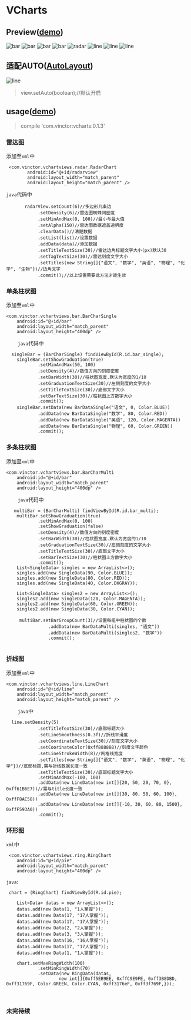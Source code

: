# VCharts

## Preview([demo](apk/app-debug.apk))

![bar](screenshot/sigle_has.png) ![bar](screenshot/single_no.png) ![bar](screenshot/multi_has.png) ![bar](screenshot/multi_no.png) ![radar](screenshot/radar.png) ![line](screenshot/line.png) ![line](screenshot/ring_has.png) ![line](screenshot/ring_no.png)

## 适配AUTO([AutoLayout](https://github.com/hongyangAndroid/AndroidAutoLayout))
![line](screenshot/auto.gif)

>view.setAuto(boolean);//默认开启

## usage([demo](apk/app-debug.apk))

>compile 'com.vinctor:vcharts:0.1.3'

### 雷达图

添加至```xml```中

     <com.vinctor.vchartviews.radar.RadarChart
            android:id="@+id/radarview"
            android:layout_width="match_parent"
            android:layout_height="match_parent" />
            
```java```代码中

           radarView.setCount(6)//多边形几条边
                .setDensity(6)//雷达图蜘蛛网密度
                .setMinAndMax(0, 100)//最小与最大值
                .setAlpha(150)//雷达图数据遮盖透明度
                .clearData()//清楚数据
                .setList(list)//设置数据
                .addData(data)//添加数据
                .setTitleTextSize(30)//雷达边角标题文字大小(px)默认30
                .setTagTextSize(30)//雷达刻度文字大小
                .setTitles(new String[]{"语文", "数学", "英语", "物理", "化学", "生物"})//边角文字
                .commit();//以上设置需要此方法才能生效

### 单条柱状图

添加至```xml```中

    <com.vinctor.vchartviews.bar.BarCharSingle
        android:id="@+id/bar"
        android:layout_width="match_parent"
        android:layout_height="400dp" />
        
```java```代码中

      singleBar = (BarCharSingle) findViewById(R.id.bar_single);
        singleBar.setShowGraduation(true)
                .setMinAndMax(50, 100)
                .setDensity(4)//数值方向的刻度密度
                .setBarWidth(30)//柱状图宽度.默认为宽度的1/10
                .setGraduationTextSize(30)//左侧刻度的文字大小
                .setTitleTextSize(30)//底部文字大小
                .setBarTextSize(30)//柱状图上方数字大小
                .commit();
        singleBar.setData(new BarDataSingle("语文", 0, Color.BLUE))
                .addData(new BarDataSingle("数学", 80, Color.RED))
                .addData(new BarDataSingle("英语", 120, Color.MAGENTA))
                .addData(new BarDataSingle("物理", 60, Color.GREEN))
                .commit();
                
                
### 多条柱状图

添加至```xml```中

    <com.vinctor.vchartviews.bar.BarCharMulti
        android:id="@+id/bar"
        android:layout_width="match_parent"
        android:layout_height="400dp" />
        
```java```代码中

       multiBar = (BarCharMulti) findViewById(R.id.bar_multi);
        multiBar.setShowGraduation(true)
                .setMinAndMax(0, 100)
                .setShowGraduation(false)
                .setDensity(4)//数值方向的刻度密度
                .setBarWidth(30)//柱状图宽度.默认为宽度的1/10
                .setGraduationTextSize(30)//左侧刻度的文字大小
                .setTitleTextSize(30)//底部文字大小
                .setBarTextSize(30)//柱状图上方数字大小
                .commit();
        List<SingleData> singles = new ArrayList<>();
        singles.add(new SingleData(90, Color.BLUE));
        singles.add(new SingleData(80, Color.RED));
        singles.add(new SingleData(40, Color.DKGRAY));
        
        List<SingleData> singles2 = new ArrayList<>();
        singles2.add(new SingleData(120, Color.MAGENTA));
        singles2.add(new SingleData(60, Color.GREEN));
        singles2.add(new SingleData(30, Color.CYAN));
        
         multiBar.setBarGroupCount(3)//设置每组中柱状图的个数
                    .addData(new BarDataMulti(singles, "语文"))
                    .addData(new BarDataMulti(singles2, "数学"))
                    .commit();
                  
### 折线图

添加至```xml```中

    <com.vinctor.vchartviews.line.LineChart
        android:id="@+id/line"
        android:layout_width="match_parent"
        android:layout_height="match_parent" />
        
```java```中

      line.setDensity(5)
                .setTitleTextSize(30)//底部标题大小
                .setLineSmoothness(0.3f)//折线平滑度
                .setCoordinateTextSize(30)//刻度文字大小
                .setCoorinateColor(0xff888888)//刻度文字颜色
                .setLineStrokeWidth(8)//网格线宽度
                .setTitles(new String[]{"语文", "数学", "英语", "物理", "化学"})//底部标题,需与折线数据长度一致
                .setTitleTextSize(30)//底部标题文字大小
                .setMinAndMax(-100, 100)
                .addData(new LineData(new int[]{20, 50, 20, 70, 0}, 0xff61B6E7))//需与title长度一致
                .addData(new LineData(new int[]{30, 80, 50, 60, 100}, 0xffF8AC58))
                .addData(new LineData(new int[]{-10, 30, 60, 80, 1500}, 0xffF593A0))
                .commit();
                
### 环形图

```xml```中

     <com.vinctor.vchartviews.ring.RingChart
        android:id="@+id/pie"
        android:layout_width="match_parent"
        android:layout_height="400dp" />
        
 ```java```:
 
     chart = (RingChart) findViewById(R.id.pie);

        List<Data> datas = new ArrayList<>();
        datas.add(new Data(1, "1人掌握"));
        datas.add(new Data(17, "17人掌握"));
        datas.add(new Data(17, "17人掌握"));
        datas.add(new Data(2, "2人掌握"));
        datas.add(new Data(3, "3人掌握"));
        datas.add(new Data(16, "16人掌握"));
        datas.add(new Data(17, "17人掌握"));
        datas.add(new Data(1, "1人掌握"));

        chart.setMaxRingWidth(100)
                .setMinRingWidth(70)
                .setData(new RingData(datas,
                        new int[]{0xff5EB9EE, 0xffC9E9FE, 0xff3B8DBD, 0xff31769F, Color.GREEN, Color.CYAN, 0xff3176eF, 0xff3f769F,}));
                
### 未完待续
